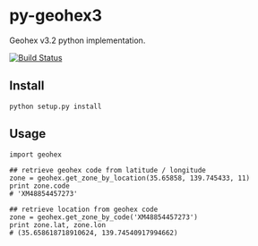 # py-geohex3
Geohex v3.2 python implementation.

[![Build Status](https://travis-ci.org/uncovertruth/py-geohex3.svg?branch=master)](https://travis-ci.org/uncovertruth/py-geohex3)

## Install

```
python setup.py install
```

## Usage

```
import geohex

## retrieve geohex code from latitude / longitude
zone = geohex.get_zone_by_location(35.65858, 139.745433, 11)
print zone.code
# 'XM48854457273'

## retrieve location from geohex code
zone = geohex.get_zone_by_code('XM48854457273')
print zone.lat, zone.lon
# (35.658618718910624, 139.74540917994662)
```

